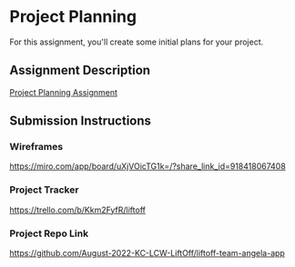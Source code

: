 # Project Planning
For this assignment, you'll create some initial plans for your project.

## Assignment Description
[Project Planning Assignment](https://education.launchcode.org/liftoff/modules/assignments/project-planning)

## Submission Instructions

### Wireframes
https://miro.com/app/board/uXjVOicTG1k=/?share_link_id=918418067408

### Project Tracker
https://trello.com/b/Kkm2FyfR/liftoff

### Project Repo Link
https://github.com/August-2022-KC-LCW-LiftOff/liftoff-team-angela-app
